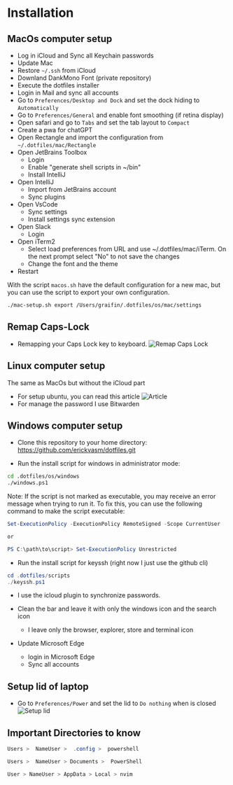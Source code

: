 # Installation

## MacOs computer setup

- Log in iCloud and Sync all Keychain passwords
- Update Mac
- Restore `~/.ssh` from iCloud
- Downland DankMono Font (private repository)
- Execute the dotfiles installer
- Login in Mail and sync all accounts
- Go to `Preferences/Desktop and Dock` and set the dock hiding to `Automatically`
- Go to `Preferences/General` and enable font smoothing (if retina display)
- Open safari and go to `Tabs` and set the tab layout to `Compact`
- Create a pwa for chatGPT
- Open Rectangle and import the configuration from `~/.dotfiles/mac/Rectangle`
- Open JetBrains Toolbox
  - Login
  - Enable "generate shell scripts in ~/bin"
  - Install IntelliJ
- Open IntelliJ
  - Import from JetBrains account
  - Sync plugins
- Open VsCode
  - Sync settings
  - Install settings sync extension
- Open Slack
  - Login
- Open iTerm2
  - Select load preferences from URL and use ~/.dotfiles/mac/iTerm. On the next prompt select "No" to not save the changes
  - Change the font and the theme
- Restart

With the script `macos.sh` have the default configuration for a new mac, but you can use the script to export your own configuration.

```bash
./mac-setup.sh export /Users/graifin/.dotfiles/os/mac/settings
```

## Remap Caps-Lock

- Remapping your Caps Lock key to keyboard.
  ![Remap Caps Lock](https://i.ibb.co/zXf6R65/Screenshot-2024-01-01-at-2-01-45-PM.png)

## Linux computer setup

The same as MacOs but without the iCloud part

- For setup ubuntu, you can read this article ![Article](https://medium.com/@erickvasm/ubuntu-setup-29323c81a258)
- For manage the password I use Bitwarden


## Windows computer setup

- Clone this repository to your home directory:
  https://github.com/erickvasm/dotfiles.git

- Run the install script for windows in administrator mode:

```bash
cd .dotfiles/os/windows
./windows.ps1
```

Note: If the script is not marked as executable, you may receive an error message when trying to run it. To fix this, you can use the following command to make the script executable:

```powershell
Set-ExecutionPolicy -ExecutionPolicy RemoteSigned -Scope CurrentUser

or

PS C:\path\to\script> Set-ExecutionPolicy Unrestricted
```

- Run the install script for keyssh (right now I just use the github cli)

```powershell
cd .dotfiles/scripts
./keyssh.ps1
```

- I use the icloud plugin to synchronize passwords.
- Clean the bar and leave it with only the windows icon and the search icon

  - I leave only the browser, explorer, store and terminal icon

- Update Microsoft Edge
  - login in Microsoft Edge
  - Sync all accounts

## Setup lid of laptop

- Go to `Preferences/Power` and set the lid to `Do nothing` when is closed
  ![Setup lid](https://i.ibb.co/YjnzHvX/Screenshot-2024-01-02-221952.png "Setup")

## Important Directories to know

```powershell
Users >  NameUser >  .config >  powershell

Users >  NameUser > Documents >  PowerShell

User > NameUser > AppData > Local > nvim
```
